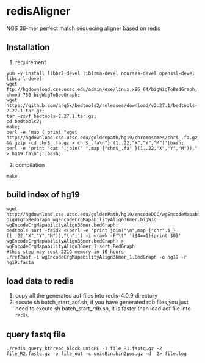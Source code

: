 # redisAligner
NGS 36-mer perfect match sequecing aligner based on redis

## Installation
1. requirement
```
yum -y install libbz2-devel liblzma-devel ncurses-devel openssl-devel libcurl-devel 
wget ftp://hgdownload.cse.ucsc.edu/admin/exe/linux.x86_64/bigWigToBedGraph;
chmod 750 bigWigToBedGraph;
wget https://github.com/arq5x/bedtools2/releases/download/v2.27.1/bedtools-2.27.1.tar.gz;
tar -zxvf bedtools-2.27.1.tar.gz;
cd bedtools2;
make;
perl -e 'map { print "wget http://hgdownload.cse.ucsc.edu/goldenpath/hg19/chromosomes/chr$_.fa.gz && gzip -cd chr$_.fa.gz > chr$_.fa\n"} (1..22,"X","Y","M")'|bash;
perl -e 'print "cat ",join(" ",map {"chr$_.fa" }(1..22,"X","Y","M"))," > hg19.fa\n";'|bash;
```
2. compilation
```
make
```

## build index of hg19
```
wget http://hgdownload.cse.ucsc.edu/goldenPath/hg19/encodeDCC/wgEncodeMapability/wgEncodeCrgMapabilityAlign36mer.bigWig;
bigWigToBedGraph wgEncodeCrgMapabilityAlign36mer.bigWig wgEncodeCrgMapabilityAlign36mer.bedGraph;
bedtools sort -faidx <(perl -e 'print join("\n",map {"chr".$_} (1..22,"X","Y","M")),"\n";') -i <(awk -F"\t" '($4==1){print $0}' wgEncodeCrgMapabilityAlign36mer.bedGraph) > wgEncodeCrgMapabilityAlign36mer_1.sort.BedGraph
#this step may cost 221G memory in 10 hours
./ref2aof -i wgEncodeCrgMapabilityAlign36mer_1.BedGraph -o hg19 -r hg19.fasta 
```
## load data to redis
1. copy all the generated aof files into redis-4.0.9 directory
2. excute sh batch_start_aof.sh, if you have generated rdb files,you just need to excute sh batch_start_rdb.sh, it is faster than load aof file into redis.

## query fastq file
```
./redis_query_kthread_block_uniqPE -1 file_R1.fastq.gz -2 file_R2.fastq.gz -o file_out -c uniqBin.bin2pos.gz -d  2> file.log
```

